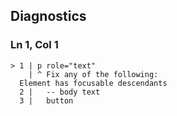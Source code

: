 ## Diagnostics
### Ln 1, Col 1
```marko
> 1 | p role="text"
    | ^ Fix any of the following:
  Element has focusable descendants
  2 |   -- body text
  3 |   button
```

